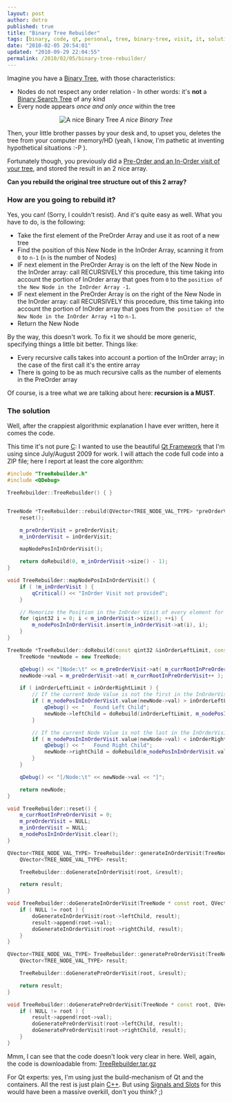```yaml
---
layout: post
author: detro
published: true
title: "Binary Tree Rebuilder"
tags: [binary, code, qt, personal, tree, binary-tree, visit, it, solution, english, rebuilder]
date: "2010-02-05 20:54:01"
updated: "2010-09-29 22:04:55"
permalink: /2010/02/05/binary-tree-rebuilder/
---
```


Imagine you have a <a href="http://en.wikipedia.org/wiki/Binary_tree">Binary Tree</a>, with those characteristics:
<ul>
	<li>Nodes do not respect any order relation - In other words: it's <strong>not</strong> a <a href="http://en.wikipedia.org/wiki/Binary_search_tree">Binary Search Tree</a> of any kind</li>
	<li>Every node appears <em>once and only once</em> within the tree</li>
</ul>

<div align="center">
<img src="http://www.drunkmenworkhere.org/bintree/pagerank.png" alt="A nice Binary Tree" />
<em>A nice Binary Tree</em>
</div>

Then, your little brother passes by your desk and, to upset you, deletes the tree from your computer memory/HD (yeah, I know, I'm pathetic at inventing hypothetical situations :-P ).

Fortunately though, you previously did a <a href="http://en.wikipedia.org/wiki/Tree_traversal">Pre-Order and an In-Order visit of your tree</a>, and stored the result in an 2 nice array.

<strong>Can you rebuild the original tree structure out of this 2 array?</strong>

<h3>How are you going to rebuild it?</h3>
Yes, you can! (Sorry, I couldn't resist). And it's quite easy as well. What you have to do, is the following: 
<ul>
<li>Take the first element of the PreOrder Array and use it as root of a new tree</li>
<li>Find the position of this New Node in the InOrder Array, scanning it from <code>0</code> to <code>n-1</code> (<code>n</code> is the number of Nodes)</li>
<li>IF next element in the PreOrder Array is on the left of the New Node in the InOrder array: call RECURSIVELY this procedure, this time taking into account the portion of InOrder array that goes from <code>0</code> to the <code>position of the New Node in the InOrder Array -1</code>.</li>
<li>IF next element in the PreOrder Array is on the right of the New Node in the InOrder array: call RECURSIVELY this procedure, this time taking into account the portion of InOrder array that goes from the<code> position of the New Node in the InOrder Array +1</code> to <code>n-1</code>.</li>
<li>Return the New Node</li>
</ul>

By the way, this doesn't work. To fix it we should be more generic, specifying things a little bit better. Things like:
<ul>
	<li>Every recursive calls takes into account a portion of the InOrder array; in the case of the first call it's the entire array</li>
	<li>There is going to be as much recursive calls as the number of elements in the PreOrder array</li>
</ul>

Of course, is a tree what we are talking about here: <strong>recursion is a MUST</strong>.<!--more-->

<h3>The solution</h3>
Well, after the crappiest algorithmic explanation I have ever written, here it comes the code.

This time it's not pure <a href="http://en.wikipedia.org/wiki/C_(programming_language)">C</a>: I wanted to use the beautiful <a href="http://qt.nokia.com/">Qt Framework</a> that I'm using since July/August 2009 for work. I will attach the code full code into a ZIP file; here I report at least the core algorithm:

```cpp
#include "TreeRebuilder.h"
#include <QDebug>

TreeRebuilder::TreeRebuilder() { }


TreeNode *TreeRebuilder::rebuild(QVector<TREE_NODE_VAL_TYPE> *preOrderVisit, QVector<TREE_NODE_VAL_TYPE> *inOrderVisit) {
    reset();

    m_preOrderVisit = preOrderVisit;
    m_inOrderVisit = inOrderVisit;

    mapNodePosInInOrderVisit();

    return doRebuild(0, m_inOrderVisit->size() - 1);
}

void TreeRebuilder::mapNodePosInInOrderVisit() {
    if ( !m_inOrderVisit ) {
        qCritical() << "InOrder Visit not provided";
    }

    // Memorize the Position in the InOrder Visit of every element for quick-lookup
    for (qint32 i = 0; i < m_inOrderVisit->size(); ++i) {
        m_nodePosInInOrderVisit.insert(m_inOrderVisit->at(i), i);
    }
}

TreeNode *TreeRebuilder::doRebuild(const qint32 &inOrderLeftLimit, const qint32 &inOrderRightLimit) {
    TreeNode *newNode = new TreeNode;

    qDebug() << "[Node:\t" << m_preOrderVisit->at( m_currRootInPreOrderVisit ) << "]";
    newNode->val = m_preOrderVisit->at( m_currRootInPreOrderVisit++ ); // Post-increment used to select the next New Node value, taken from the PreOrder Visit

    if ( inOrderLeftLimit < inOrderRightLimit ) {
        // If the current Node Value is not the first in the InOrderVisit current range, means there is a Left Child
        if ( m_nodePosInInOrderVisit.value(newNode->val) > inOrderLeftLimit ) {
            qDebug() << "   Found Left Child";
            newNode->leftChild = doRebuild(inOrderLeftLimit, m_nodePosInInOrderVisit.value(newNode->val) -1);
        }

        // If the current Node Value is not the last in the InOrderVisit current range, means there is a Right Child
        if ( m_nodePosInInOrderVisit.value(newNode->val) < inOrderRightLimit ) {
            qDebug() << "   Found Right Child";
            newNode->rightChild = doRebuild(m_nodePosInInOrderVisit.value(newNode->val) + 1, inOrderRightLimit);
        }
    }

    qDebug() << "[/Node:\t" << newNode->val << "]";

    return newNode;
}

void TreeRebuilder::reset() {
    m_currRootInPreOrderVisit = 0;
    m_preOrderVisit = NULL;
    m_inOrderVisit = NULL;
    m_nodePosInInOrderVisit.clear();
}

QVector<TREE_NODE_VAL_TYPE> TreeRebuilder::generateInOrderVisit(TreeNode * const root) {
    QVector<TREE_NODE_VAL_TYPE> result;

    TreeRebuilder::doGenerateInOrderVisit(root, &result);

    return result;
}

void TreeRebuilder::doGenerateInOrderVisit(TreeNode * const root, QVector<TREE_NODE_VAL_TYPE> *result) {
    if ( NULL != root ) {
        doGenerateInOrderVisit(root->leftChild, result);
        result->append(root->val);
        doGenerateInOrderVisit(root->rightChild, result);
    }
}

QVector<TREE_NODE_VAL_TYPE> TreeRebuilder::generatePreOrderVisit(TreeNode * const root) {
    QVector<TREE_NODE_VAL_TYPE> result;

    TreeRebuilder::doGeneratePreOrderVisit(root, &result);

    return result;
}

void TreeRebuilder::doGeneratePreOrderVisit(TreeNode * const root, QVector<TREE_NODE_VAL_TYPE> *result) {
    if ( NULL != root ) {
        result->append(root->val);
        doGeneratePreOrderVisit(root->leftChild, result);
        doGeneratePreOrderVisit(root->rightChild, result);
    }
}
```


Mmm, I can see that the code doesn't look very clear in here. Well, again, the code is downloadable from: <a href='http://www.detronizator.org/wp-content/uploads/2010/02/TreeRebuilder.tar.gz'>TreeRebuilder.tar.gz</a>

For Qt experts: yes, I'm using just the build-mechanism of Qt and the containers. All the rest is just plain <a href="http://en.wikipedia.org/wiki/C%2B%2B">C++</a>. But using <a href="http://doc.trolltech.com/4.6/signalsandslots.html">Signals and Slots</a> for this would have been a massive overkill, don't you think? ;)

